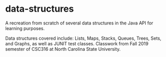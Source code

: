 # data-structures
A recreation from scratch of several data structures in the Java API for learning purposes.

Data structures covered include: Lists, Maps, Stacks, Queues, Trees, Sets, and Graphs, as well as JUNIT test classes.  Classwork from Fall 2019 semester of CSC316 at North Carolina State University.
